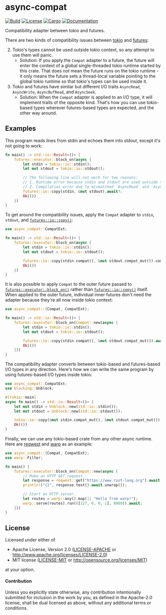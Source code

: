 # async-compat

[![Build](https://github.com/smol-rs/async-compat/workflows/Build%20and%20test/badge.svg)](
https://github.com/smol-rs/async-compat/actions)
[![License](https://img.shields.io/badge/license-MIT%2FApache--2.0-blue.svg)](
https://github.com/smol-rs/async-compat)
[![Cargo](https://img.shields.io/crates/v/async-compat.svg)](
https://crates.io/crates/async-compat)
[![Documentation](https://docs.rs/async-compat/badge.svg)](
https://docs.rs/async-compat)

Compatibility adapter between tokio and futures.

There are two kinds of compatibility issues between [tokio] and [futures]:

2. Tokio's types cannot be used outside tokio context, so any attempt to use
   them will panic.
    - Solution: If you apply the `Compat` adapter to a future, the future will enter the
      context of a global single-threaded tokio runtime started by this crate. That does
      *not* mean the future runs on the tokio runtime - it only means the future sets a
      thread-local variable pointing to the global tokio runtime so that tokio's types can be
      used inside it.
2. Tokio and futures have similar but different I/O traits `AsyncRead`, `AsyncWrite`,
  `AsyncBufRead`, and `AsyncSeek`.
    - Solution: When the `Compat` adapter is applied to an I/O type, it will implement traits
      of the opposite kind. That's how you can use tokio-based types wherever futures-based
      types are expected, and the other way around.

## Examples

This program reads lines from stdin and echoes them into stdout, except it's not going to work:

```rust
fn main() -> std::io::Result<()> {
    futures::executor::block_on(async {
        let stdin = tokio::io::stdin();
        let mut stdout = tokio::io::stdout();

        // The following line will not work for two reasons:
        // 1. Runtime error because stdin and stdout are used outside tokio context.
        // 2. Compilation error due to mismatched `AsyncRead` and `AsyncWrite` traits.
        futures::io::copy(stdin, &mut stdout).await?;
        Ok(())
    })
}
```

To get around the compatibility issues, apply the `Compat` adapter to `stdin`, `stdout`, and
[`futures::io::copy()`]:

```rust
use async_compat::CompatExt;

fn main() -> std::io::Result<()> {
    futures::executor::block_on(async {
        let stdin = tokio::io::stdin();
        let mut stdout = tokio::io::stdout();

        futures::io::copy(stdin.compat(), &mut stdout.compat_mut()).compat().await?;
        Ok(())
    })
}
```

It is also possible to apply `Compat` to the outer future passed to
[`futures::executor::block_on()`] rather than [`futures::io::copy()`] itself.
When applied to the outer future, individual inner futures don't need the adapter because
they're all now inside tokio context:

```rust
use async_compat::{Compat, CompatExt};

fn main() -> std::io::Result<()> {
    futures::executor::block_on(Compat::new(async {
        let stdin = tokio::io::stdin();
        let mut stdout = tokio::io::stdout();

        futures::io::copy(stdin.compat(), &mut stdout.compat_mut()).await?;
        Ok(())
    }))
}
```

The compatibility adapter converts between tokio-based and futures-based I/O types in any
direction. Here's how we can write the same program by using futures-based I/O types inside
tokio:

```rust
use async_compat::CompatExt;
use blocking::Unblock;

#[tokio::main]
async fn main() -> std::io::Result<()> {
    let mut stdin = Unblock::new(std::io::stdin());
    let mut stdout = Unblock::new(std::io::stdout());

    tokio::io::copy(&mut stdin.compat_mut(), &mut stdout.compat_mut()).await?;
    Ok(())
}
```

Finally, we can use any tokio-based crate from any other async runtime.
Here are [reqwest] and [warp] as an example:

```rust
use async_compat::{Compat, CompatExt};
use warp::Filter;

fn main() {
    futures::executor::block_on(Compat::new(async {
        // Make an HTTP GET request.
        let response = reqwest::get("https://www.rust-lang.org").await.unwrap();
        println!("{}", response.text().await.unwrap());

        // Start an HTTP server.
        let routes = warp::any().map(|| "Hello from warp!");
        warp::serve(routes).run(([127, 0, 0, 1], 8080)).await;
    }))
}
```

[blocking]: https://docs.rs/blocking
[futures]: https://docs.rs/futures
[reqwest]: https://docs.rs/reqwest
[tokio]: https://docs.rs/tokio
[warp]: https://docs.rs/warp
[`futures::io::copy()`]: https://docs.rs/futures/0.3/futures/io/fn.copy.html
[`futures::executor::block_on()`]: https://docs.rs/futures/0.3/futures/executor/fn.block_on.html

## License

Licensed under either of

 * Apache License, Version 2.0 ([LICENSE-APACHE](LICENSE-APACHE) or http://www.apache.org/licenses/LICENSE-2.0)
 * MIT license ([LICENSE-MIT](LICENSE-MIT) or http://opensource.org/licenses/MIT)

at your option.

#### Contribution

Unless you explicitly state otherwise, any contribution intentionally submitted
for inclusion in the work by you, as defined in the Apache-2.0 license, shall be
dual licensed as above, without any additional terms or conditions.
